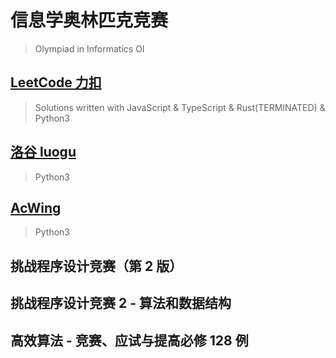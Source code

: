 # 信息学奥林匹克竞赛

> Olympiad in Informatics OI

## [LeetCode 力扣](https://leetcode-cn.com/)

> Solutions written with JavaScript & TypeScript & Rust(TERMINATED) & Python3

## [洛谷 luogu](https://www.luogu.com.cn/)

> Python3

## [AcWing](https://www.acwing.com/)

> Python3

## 挑战程序设计竞赛（第 2 版）

## 挑战程序设计竞赛 2 - 算法和数据结构

## 高效算法 - 竞赛、应试与提高必修 128 例
